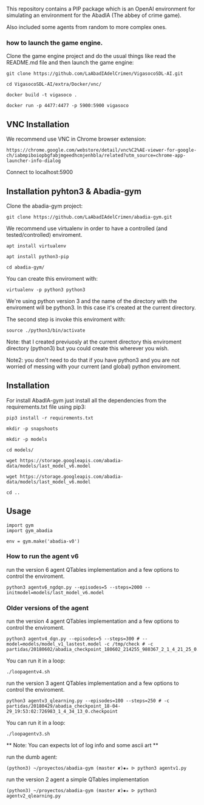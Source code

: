 This repository contains a PIP package which is an OpenAI environment for
simulating an environment for the AbadIA (The abbey of crime game).

Also included some agents from random to more complex ones.

### how to launch the game engine. 

Clone the game engine project and do the usual things like read the README.md file and then launch the game engine: 

```
git clone https://github.com/LaAbadIAdelCrimen/VigasocoSDL-AI.git

cd VigasocoSDL-AI/extra/Docker/vnc/

docker build -t vigasoco .

docker run -p 4477:4477 -p 5900:5900 vigasoco

```

## VNC Installation
We recommend use VNC in Chrome browser extension:

```
https://chrome.google.com/webstore/detail/vnc%C2%AE-viewer-for-google-ch/iabmpiboiopbgfabjmgeedhcmjenhbla/related?utm_source=chrome-app-launcher-info-dialog
```
Connect to localhost:5900

## Installation pyhton3 & Abadia-gym

Clone the abadia-gym project:

```
git clone https://github.com/LaAbadIAdelCrimen/abadia-gym.git
```

We recommend use virtualenv in order to have a controlled (and tested/controlled) enviroment. 

```
apt install virtualenv

apt install python3-pip

cd abadia-gym/

```
You can create this enviroment with: 

```
virtualenv -p python3 python3
```

We're using python version 3 and the name of the directory with the enviroment will be python3. In this case it's created at the current directory.

The second step is invoke this enviroment with: 

```
source ./python3/bin/activate
```

Note: that I created previuosly at the current directory this enviroment directory (python3) but you could create this wherever you wish. 

Note2: you don't need to do that if you have python3 and you are not worried of messing with your current (and global) python enviroment.  


## Installation


For install AbadIA-gym just install all the dependencies from the requirements.txt file using pip3: 
 
```
pip3 install -r requirements.txt 

mkdir -p snapshoots

mkdir -p models

cd models/

wget https://storage.googleapis.com/abadia-data/models/last_model_v6.model

wget https://storage.googleapis.com/abadia-data/models/last_model_v6.model

cd ..

```


## Usage

```
import gym
import gym_abadia

env = gym.make('abadia-v0')
```



### How to run the agent v6

run the version 6 agent QTables implementation and a few options to control the enviroment.

```
python3 agentv6_ngdqn.py --episodes=5 --steps=2000 --initmodel=models/last_model_v6.model
```

### Older versions of the agent

run the version 4 agent QTables implementation and a few options to control the enviroment.

```
python3 agentv4_dqn.py --episodes=5 --steps=300 # --model=models/model_v1_lastest.model -c /tmp/check # -c partidas/20180602/abadia_checkpoint_180602_214255_980367_2_1_4_21_25_0.checkpoint
```

You can run it in a loop: 

```
./loopagentv4.sh
```

run the version 3 agent QTables implementation and a few options to control the enviroment.

```
python3 agentv3_qlearning.py --episodes=100 --steps=250 # -c partidas/20180429/abadia_checkpoint_18-04-29_19:53:02:726983_1_4_34_13_0.checkpoint
```

You can run it in a loop: 

```
./loopagentv3.sh
```

** Note: You can expects lot of log info and some ascii art **

run the dumb agent: 

```
(python3) ~/proyectos/abadia-gym (master ✘)✹✭ ᐅ python3 agentv1.py
```

run the version 2 agent a simple QTables implementation

```
(python3) ~/proyectos/abadia-gym (master ✘)✹✭ ᐅ python3 agentv2_qlearning.py
```


